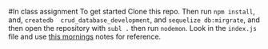 #In class assignment
To get started Clone this repo. Then run `npm install`, and, `createdb  crud_database_development`, and `sequelize db:mirgrate`, and then open the repository with `subl .` then run `nodemon`.
Look in the `index.js` file and use [this mornings](https://github.com/sf-wdi-17/notes/blob/master/lectures/week-03/_4_thursday/dawn/intro_crud_with_sequelize.md) notes for reference.
